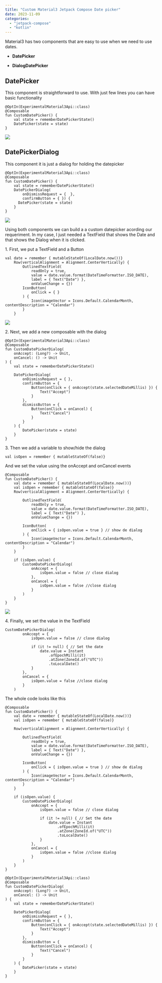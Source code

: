 ```yaml
---
title: "Custom Material3 Jetpack Compose Date picker"
date: 2023-11-09
categories: 
  - "jetpack-compose"
  - "kotlin"
---
```


Material3 has two components that are easy to use when we need to use dates.

- **DatePicker**

- **DialogDatePicker**

## DatePicker

This component is straightforward to use. With just few lines you can have basic functionality

```
@OptIn(ExperimentalMaterial3Api::class)
@Composable
fun CustomDatePicker() {
    val state = rememberDatePickerState()
    DatePicker(state = state)
}
```

![](images/datepicker.gif)

## DatePickerDialog

This component it is just a dialog for holding the datepicker

```
@OptIn(ExperimentalMaterial3Api::class)
@Composable
fun CustomDatePicker() {
    val state = rememberDatePickerState()
    DatePickerDialog(
        onDismissRequest = {  },
        confirmButton = { }) {
      DatePicker(state = state)
    }
}
```

![](images/datepicker2.gif)

Using both components we can build a a custom datepicker acording our requeriment. In my case, I just needed a TextField that shows the Date and that shows the Dialog when it is clicked.

1\. First, we put a TextField and a Button

```
val date = remember { mutableStateOf(LocalDate.now())}
    Row(verticalAlignment = Alignment.CenterVertically) {
        OutlinedTextField(
            readOnly = true,
            value = date.value.format(DateTimeFormatter.ISO_DATE),
            label = { Text("Date") },
            onValueChange = {})
        IconButton(
            onClick = { }
        ) {
            Icon(imageVector = Icons.Default.CalendarMonth, contentDescription = "Calendar")
        }
    }
```

![](images/image-4.png)

2\. Next, we add a new composable with the dialog

```
@OptIn(ExperimentalMaterial3Api::class)
@Composable
fun CustomDatePickerDialog(
    onAccept: (Long?) -> Unit,
    onCancel: () -> Unit
) {
    val state = rememberDatePickerState()
    
    DatePickerDialog(
        onDismissRequest = { },
        confirmButton = {
            Button(onClick = { onAccept(state.selectedDateMillis) }) {
                Text("Accept")
            }
        },
        dismissButton = {
            Button(onClick = onCancel) {
                Text("Cancel")
            }
        }
    ) {
        DatePicker(state = state)
    }
}
```

3\. Then we add a variable to show/hide the dialog

```
val isOpen = remember { mutableStateOf(false)}
```

And we set the value using the onAccept and onCancel events

```
@Composable
fun CustomDatePicker() {
    val date = remember { mutableStateOf(LocalDate.now())}
    val isOpen = remember { mutableStateOf(false)}
    Row(verticalAlignment = Alignment.CenterVertically) {

        OutlinedTextField(
            readOnly = true,
            value = date.value.format(DateTimeFormatter.ISO_DATE),
            label = { Text("Date") },
            onValueChange = {})

        IconButton(
            onClick = { isOpen.value = true } // show de dialog
        ) {
            Icon(imageVector = Icons.Default.CalendarMonth, contentDescription = "Calendar")
        }
    }

    if (isOpen.value) {
        CustomDatePickerDialog(
            onAccept = {
                isOpen.value = false // close dialog
            },
            onCancel = {
                isOpen.value = false //close dialog
            }
        )
    }
}
```

![](images/datepicker3.gif)

4\. Finally, we set the value in the TextField

```
CustomDatePickerDialog(
        onAccept = {
            isOpen.value = false // close dialog

            if (it != null) { // Set the date
                date.value = Instant
                    .ofEpochMilli(it)
                    .atZone(ZoneId.of("UTC"))
                    .toLocalDate()
            }
        },
        onCancel = {
            isOpen.value = false //close dialog
        }
    )
```

The whole code looks like this

```
@Composable
fun CustomDatePicker() {
    val date = remember { mutableStateOf(LocalDate.now())}
    val isOpen = remember { mutableStateOf(false)}

    Row(verticalAlignment = Alignment.CenterVertically) {

        OutlinedTextField(
            readOnly = true,
            value = date.value.format(DateTimeFormatter.ISO_DATE),
            label = { Text("Date") },
            onValueChange = {})

        IconButton(
            onClick = { isOpen.value = true } // show de dialog
        ) {
            Icon(imageVector = Icons.Default.CalendarMonth, contentDescription = "Calendar")
        }
    }

    if (isOpen.value) {
        CustomDatePickerDialog(
            onAccept = {
                isOpen.value = false // close dialog

                if (it != null) { // Set the date
                    date.value = Instant
                        .ofEpochMilli(it)
                        .atZone(ZoneId.of("UTC"))
                        .toLocalDate()
                }
            },
            onCancel = {
                isOpen.value = false //close dialog
            }
        )
    }
}

@OptIn(ExperimentalMaterial3Api::class)
@Composable
fun CustomDatePickerDialog(
    onAccept: (Long?) -> Unit,
    onCancel: () -> Unit
) {
    val state = rememberDatePickerState()

    DatePickerDialog(
        onDismissRequest = { },
        confirmButton = {
            Button(onClick = { onAccept(state.selectedDateMillis) }) {
                Text("Accept")
            }
        },
        dismissButton = {
            Button(onClick = onCancel) {
                Text("Cancel")
            }
        }
    ) {
        DatePicker(state = state)
    }
}
```
